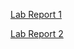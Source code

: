 [Lab Report 1](https://ajhahn.github.io/cse15l-lab-reports/lab-report-1-week-2.html)

[Lab Report 2](https://github.com/ajhahn/cse15l-lab-reports/blob/main/lab-report-2-week-4.html)
